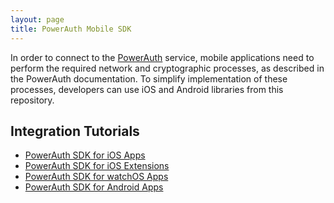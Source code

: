 ```yaml
---
layout: page
title: PowerAuth Mobile SDK
---
```


In order to connect to the [PowerAuth](http://powerauth.com) service, mobile applications need to perform the required network and cryptographic processes, as described in the PowerAuth documentation. To simplify implementation of these processes, developers can use iOS and Android libraries from this repository.

## Integration Tutorials

- [PowerAuth SDK for iOS Apps](./PowerAuth-SDK-for-iOS)
- [PowerAuth SDK for iOS Extensions](./PowerAuth-SDK-for-iOS-Extensions)
- [PowerAuth SDK for watchOS Apps](./PowerAuth-SDK-for-watchOS)
- [PowerAuth SDK for Android Apps](./PowerAuth-SDK-for-Android)
